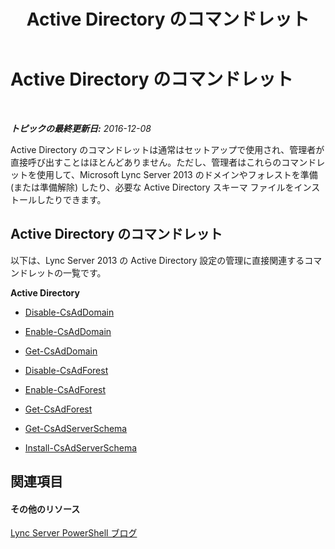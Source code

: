 ﻿---
title: Active Directory のコマンドレット
TOCTitle: Active Directory のコマンドレット
ms:assetid: 313d73cb-f3db-4bc4-8708-de4da1d719c1
ms:mtpsurl: https://technet.microsoft.com/ja-jp/library/Gg415640(v=OCS.15)
ms:contentKeyID: 48271684
ms.date: 12/10/2016
mtps_version: v=OCS.15
ms.translationtype: HT
---

# Active Directory のコマンドレット

 

_**トピックの最終更新日:** 2016-12-08_

Active Directory のコマンドレットは通常はセットアップで使用され、管理者が直接呼び出すことはほとんどありません。ただし、管理者はこれらのコマンドレットを使用して、Microsoft Lync Server 2013 のドメインやフォレストを準備 (または準備解除) したり、必要な Active Directory スキーマ ファイルをインストールしたりできます。

## Active Directory のコマンドレット

以下は、Lync Server 2013 の Active Directory 設定の管理に直接関連するコマンドレットの一覧です。

**Active Directory**

  -   
    [Disable-CsAdDomain](disable-csaddomain.md)

  -   
    [Enable-CsAdDomain](enable-csaddomain.md)

  -   
    [Get-CsAdDomain](get-csaddomain.md)

  -   
    [Disable-CsAdForest](disable-csadforest.md)

  -   
    [Enable-CsAdForest](enable-csadforest.md)

  -   
    [Get-CsAdForest](get-csadforest.md)

  -   
    [Get-CsAdServerSchema](get-csadserverschema.md)

  -   
    [Install-CsAdServerSchema](install-csadserverschema.md)

## 関連項目

#### その他のリソース

[Lync Server PowerShell ブログ](http://go.microsoft.com/fwlink/?linkid=203150%26clcid=0x411)

